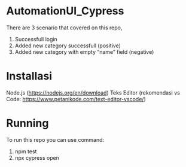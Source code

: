 # AutomationUI_Cypress
There are 3 scenario that covered on this repo, 
1. Successfull login
2. Added new category successfull (positive)
3. Added new category with empty “name” field (negative)

# Installasi
Node.js (https://nodejs.org/en/download)
Teks Editor (rekomendasi vs Code: https://www.petanikode.com/text-editor-vscode/)

# Running
To run this repo you can use command:
1. npm test 
2. npx cypress open
